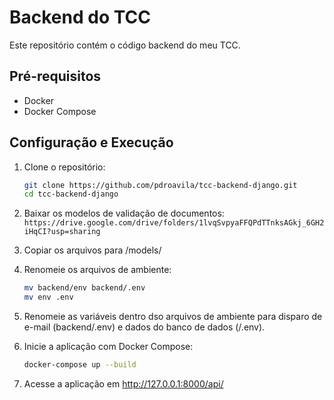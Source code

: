 # Backend do TCC

Este repositório contém o código backend do meu TCC.

## Pré-requisitos

- Docker
- Docker Compose

## Configuração e Execução

1. Clone o repositório:
   ```bash
   git clone https://github.com/pdroavila/tcc-backend-django.git
   cd tcc-backend-django
2. Baixar os modelos de validação de documentos:<br>
   `https://drive.google.com/drive/folders/1lvqSvpyaFFQPdTTnksAGkj_6GH2iHqCI?usp=sharing`
3. Copiar os arquivos para /models/
   
4. Renomeie os arquivos de ambiente:
   ```bash
   mv backend/env backend/.env
   mv env .env

5. Renomeie as variáveis dentro dso arquivos de ambiente para disparo de e-mail (backend/.env) e dados do banco de dados (/.env).
   
6. Inicie a aplicação com Docker Compose:
   ```bash
   docker-compose up --build

7. Acesse a aplicação em http://127.0.0.1:8000/api/
